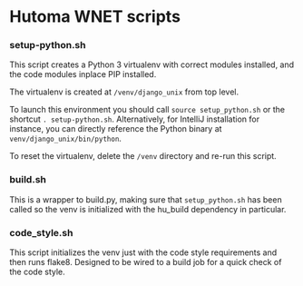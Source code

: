 # Hutoma WNET scripts

### setup-python.sh
This script creates a Python 3 virtualenv with correct modules 
installed, and the code modules inplace PIP installed. 

The virtualenv is created at `/venv/django_unix` from top level.

To launch this environment you should call `source setup_python.sh` or the shortcut `. setup-python.sh`.
Alternatively, for IntelliJ installation for instance, you can directly reference the Python binary at `venv/django_unix/bin/python`.

To reset the virtualenv, delete the `/venv` directory and re-run this script.

### build.sh
This is a wrapper to build.py, making sure that `setup_python.sh` has been called so the venv is initialized with the hu_build dependency in particular.

### code_style.sh
This script initializes the venv just with the code style requirements and then runs flake8. Designed to be wired to a build job for a quick check of the code style.
